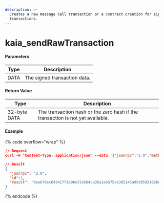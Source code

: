 ```yaml
---
description: >-
  Creates a new message call transaction or a contract creation for signed
  transactions.
---
```


# kaia\_sendRawTransaction

#### **Parameters**

| Type | Description                  |
| ---- | ---------------------------- |
| DATA | The signed transaction data. |

#### **Return Value**

| Type         | Description                                                                    |
| ------------ | ------------------------------------------------------------------------------ |
| 32-byte DATA | The transaction hash or the zero hash if the transaction is not yet available. |

#### Example

{% code overflow="wrap" %}
```json
// Request
curl -H "Content-Type: application/json" --data '{"jsonrpc":"2.0","method":"kaia_sendRawTransaction","params":[{see above}],"id":1}' http://kaia.blockpi.network/v1/rpc/your-api-key

// Result
{
  "jsonrpc": "2.0",
  "id":1,
  "result": "0xe670ec64341771606e55d6b4ca35a1a6b75ee3d5145a99d05921026d1527331"
}
```
{% endcode %}
